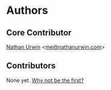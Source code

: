 # Authors

## Core Contributor

[Nathan Urwin](https://github.com/NathanUrwin) &lt;me@nathanurwin.com&gt;

## Contributors

None yet. [Why not be the first?](CONTRIBUTING.md)
